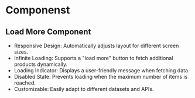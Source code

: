 # Componenst

## Load More Component

- Responsive Design: Automatically adjusts layout for different screen sizes.
- Infinite Loading: Supports a "load more" button to fetch additional products dynamically.
- Loading Indicator: Displays a user-friendly message when fetching data.
- Disabled State: Prevents loading when the maximum number of items is reached.
- Customizable: Easily adapt to different datasets and APIs.


